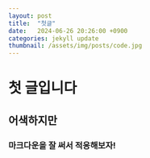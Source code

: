```yaml
---
layout: post
title:  "첫글"
date:   2024-06-26 20:26:00 +0900
categories: jekyll update
thumbnail: /assets/img/posts/code.jpg
---
```


# 첫 글입니다

## 어색하지만

### 마크다운을 잘 써서 적응해보자!

[jekyll-docs]: https://jekyllrb.com/docs/home
[jekyll-gh]:   https://github.com/jekyll/jekyll
[jekyll-talk]: https://talk.jekyllrb.com/

